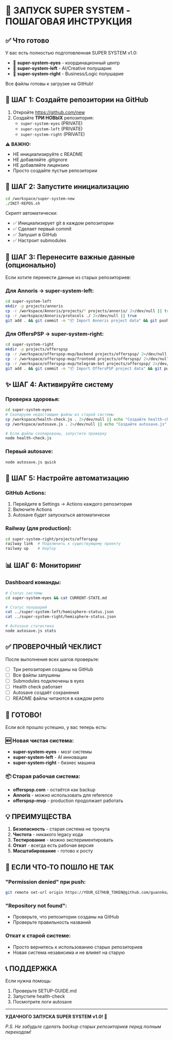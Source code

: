 # 🚀 ЗАПУСК SUPER SYSTEM - ПОШАГОВАЯ ИНСТРУКЦИЯ

## ✅ Что готово

У вас есть полностью подготовленная SUPER SYSTEM v1.0:
- 📁 **super-system-eyes** - координационный центр
- 📁 **super-system-left** - AI/Creative полушарие  
- 📁 **super-system-right** - Business/Logic полушарие

Все файлы готовы к загрузке на GitHub!

## 📝 ШАГ 1: Создайте репозитории на GitHub

1. Откройте https://github.com/new
2. Создайте **ТРИ НОВЫХ** репозитория:
   - `super-system-eyes` (PRIVATE)
   - `super-system-left` (PRIVATE)
   - `super-system-right` (PRIVATE)

⚠️ **ВАЖНО:** 
- НЕ инициализируйте с README
- НЕ добавляйте .gitignore
- НЕ добавляйте лицензию
- Просто создайте пустые репозитории

## 🔧 ШАГ 2: Запустите инициализацию

```bash
cd /workspace/super-system-new
./INIT-REPOS.sh
```

Скрипт автоматически:
- ✅ Инициализирует git в каждом репозитории
- ✅ Сделает первый commit
- ✅ Запушит в GitHub
- ✅ Настроит submodules

## 🎯 ШАГ 3: Перенесите важные данные (опционально)

Если хотите перенести данные из старых репозиториев:

### Для Annoris → super-system-left:
```bash
cd super-system-left
mkdir -p projects/annoris
cp -r /workspace/Annoris/projects/* projects/annoris/ 2>/dev/null || true
cp -r /workspace/Annoris/protocols ./ 2>/dev/null || true
git add . && git commit -m "📦 Import Annoris project data" && git push
```

### Для OffersPSP → super-system-right:
```bash
cd super-system-right
mkdir -p projects/offerspsp
cp -r /workspace/offerspsp-mvp/backend projects/offerspsp/ 2>/dev/null || true
cp -r /workspace/offerspsp-mvp/frontend projects/offerspsp/ 2>/dev/null || true
cp -r /workspace/offerspsp-mvp/telegram-bot projects/offerspsp/ 2>/dev/null || true
git add . && git commit -m "📦 Import OffersPSP project data" && git push
```

## ✨ ШАГ 4: Активируйте систему

### Проверка здоровья:
```bash
cd super-system-eyes
# Скопируем недостающие файлы из старой системы
cp /workspace/health-check.js . 2>/dev/null || echo "Создайте health-check.js"
cp /workspace/autosave.js . 2>/dev/null || echo "Создайте autosave.js"

# Если файлы скопированы, запустите проверку
node health-check.js
```

### Первый autosave:
```bash
node autosave.js quick
```

## 🔄 ШАГ 5: Настройте автоматизацию

### GitHub Actions:
1. Перейдите в Settings → Actions каждого репозитория
2. Включите Actions
3. Autosave будет запускаться автоматически

### Railway (для production):
```bash
cd super-system-right/projects/offerspsp
railway link  # Подключить к существующему проекту
railway up    # Deploy
```

## 📊 ШАГ 6: Мониторинг

### Dashboard команды:
```bash
# Статус системы
cd super-system-eyes && cat CURRENT-STATE.md

# Статус полушарий
cat ../super-system-left/hemisphere-status.json
cat ../super-system-right/hemisphere-status.json

# Autosave статистика
node autosave.js stats
```

## ✅ ПРОВЕРОЧНЫЙ ЧЕКЛИСТ

После выполнения всех шагов проверьте:

- [ ] Три репозитория созданы на GitHub
- [ ] Все файлы запушены
- [ ] Submodules подключены в eyes
- [ ] Health check работает
- [ ] Autosave создаёт сохранения
- [ ] README файлы читаются в каждом репо

## 🎉 ГОТОВО!

Если всё прошло успешно, у вас теперь есть:

### 🆕 Новая чистая система:
- **super-system-eyes** - мозг системы
- **super-system-left** - AI инновации
- **super-system-right** - бизнес машина

### 📦 Старая рабочая система:
- **offerspsp.com** - остаётся как backup
- **Annoris** - можно использовать для reference
- **offerspsp-mvp** - production продолжает работать

## 💡 ПРЕИМУЩЕСТВА

1. **Безопасность** - старая система не тронута
2. **Чистота** - никакого legacy кода
3. **Тестирование** - можно экспериментировать
4. **Откат** - всегда есть рабочая версия
5. **Масштабирование** - готово к росту

## 🚨 ЕСЛИ ЧТО-ТО ПОШЛО НЕ ТАК

### "Permission denied" при push:
```bash
git remote set-url origin https://YOUR_GITHUB_TOKEN@github.com/guannko/REPO_NAME.git
```

### "Repository not found":
- Проверьте, что репозитории созданы на GitHub
- Проверьте правильность названий

### Откат к старой системе:
- Просто вернитесь к использованию старых репозиториев
- Новая система независима и не влияет на старую

## 📞 ПОДДЕРЖКА

Если нужна помощь:
1. Проверьте SETUP-GUIDE.md
2. Запустите health-check
3. Посмотрите логи autosave

---

**УДАЧНОГО ЗАПУСКА SUPER SYSTEM v1.0! 🚀**

*P.S. Не забудьте сделать backup старых репозиториев перед полным переходом!*